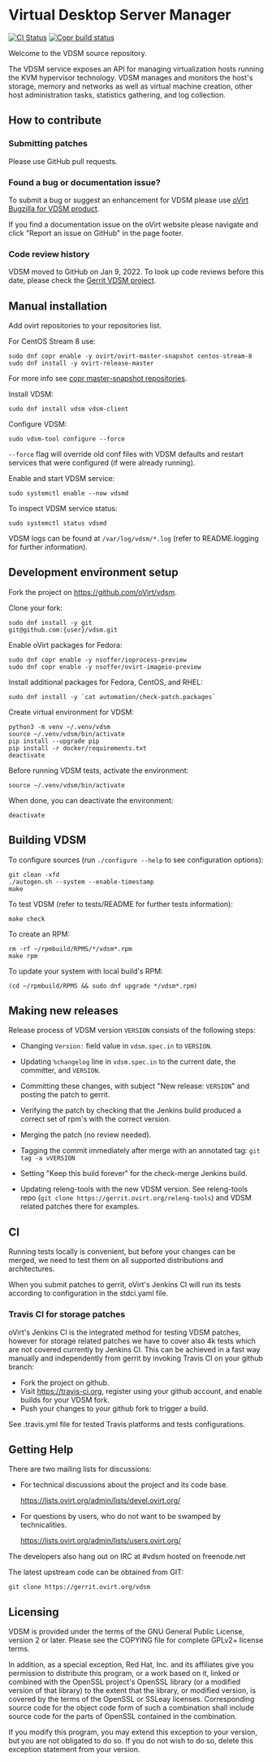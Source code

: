 # Virtual Desktop Server Manager

[![CI Status](https://github.com/oVirt/vdsm/actions/workflows/ci.yml/badge.svg)](https://github.com/oVirt/vdsm/actions)
[![Copr build status](https://copr.fedorainfracloud.org/coprs/ovirt/ovirt-master-snapshot/package/vdsm/status_image/last_build.png)](https://copr.fedorainfracloud.org/coprs/ovirt/ovirt-master-snapshot/package/vdsm/)

Welcome to the VDSM source repository.

The VDSM service exposes an API for managing virtualization
hosts running the KVM hypervisor technology. VDSM manages and monitors
the host's storage, memory and networks as well as virtual machine
creation, other host administration tasks, statistics gathering, and
log collection.

## How to contribute

### Submitting patches

Please use GitHub pull requests.

### Found a bug or documentation issue?

To submit a bug or suggest an enhancement for VDSM please use
[oVirt Bugzilla for VDSM product](https://bugzilla.redhat.com/enter_bug.cgi?product=vdsm).

If you find a documentation issue on the oVirt website please navigate
and click "Report an issue on GitHub" in the page footer.

### Code review history

VDSM moved to GitHub on Jan 9, 2022. To look up code reviews before this
date, please check the [Gerrit VDSM project](https://gerrit.ovirt.org/q/project:vdsm+is:merged).

## Manual installation

Add ovirt repositories to your repositories list.

For CentOS Stream 8 use:

    sudo dnf copr enable -y ovirt/ovirt-master-snapshot centos-stream-8
    sudo dnf install -y ovirt-release-master

For more info see
[copr master-snapshot repositories](https://copr.fedorainfracloud.org/coprs/ovirt/ovirt-master-snapshot/).

Install VDSM:

    sudo dnf install vdsm vdsm-client

Configure VDSM:

    sudo vdsm-tool configure --force

`--force` flag will override old conf files with VDSM defaults and
restart services that were configured (if were already running).

Enable and start VDSM service:

    sudo systemctl enable --now vdsmd

To inspect VDSM service status:

    sudo systemctl status vdsmd

VDSM logs can be found at `/var/log/vdsm/*.log` (refer to README.logging for further information).


## Development environment setup

Fork the project on https://github.com/oVirt/vdsm.

Clone your fork:

    sudo dnf install -y git
    git@github.com:{user}/vdsm.git

Enable oVirt packages for Fedora:

    sudo dnf copr enable -y nsoffer/ioprocess-preview
    sudo dnf copr enable -y nsoffer/ovirt-imageio-preview

Install additional packages for Fedora, CentOS, and RHEL:

    sudo dnf install -y `cat automation/check-patch.packages`

Create virtual environment for VDSM:

    python3 -m venv ~/.venv/vdsm
    source ~/.venv/vdsm/bin/activate
    pip install --upgrade pip
    pip install -r docker/requirements.txt
    deactivate

Before running VDSM tests, activate the environment:

    source ~/.venv/vdsm/bin/activate

When done, you can deactivate the environment:

    deactivate

## Building VDSM

To configure sources (run `./configure --help` to see configuration options):

    git clean -xfd
    ./autogen.sh --system --enable-timestamp
    make

To test VDSM (refer to tests/README for further tests information):

    make check

To create an RPM:

    rm -rf ~/rpmbuild/RPMS/*/vdsm*.rpm
    make rpm

To update your system with local build's RPM:

    (cd ~/rpmbuild/RPMS && sudo dnf upgrade */vdsm*.rpm)


## Making new releases

Release process of VDSM version `VERSION` consists of the following
steps:

- Changing `Version:` field value in `vdsm.spec.in` to `VERSION`.

- Updating `%changelog` line in `vdsm.spec.in` to the current date,
  the committer, and `VERSION`.

- Committing these changes, with subject "New release: `VERSION`" and
  posting the patch to gerrit.

- Verifying the patch by checking that the Jenkins build produced a
  correct set of rpm's with the correct version.

- Merging the patch (no review needed).

- Tagging the commit immediately after merge with an annotated tag:
  `git tag -a vVERSION`

- Setting "Keep this build forever" for the check-merge Jenkins build.

- Updating releng-tools with the new VDSM version.  See releng-tools
  repo (`git clone https://gerrit.ovirt.org/releng-tools`) and VDSM
  related patches there for examples.


## CI

Running tests locally is convenient, but before your changes can be
merged, we need to test them on all supported distributions and
architectures.

When you submit patches to gerrit, oVirt's Jenkins CI will run its tests
according to configuration in the stdci.yaml file.

### Travis CI for storage patches

oVirt's Jenkins CI is the integrated method for testing VDSM patches,
however for storage related patches we have to cover also 4k tests which
are not covered currently by Jenkins CI. This can be achieved in a fast
way manually and independently from gerrit by invoking Travis CI on your
github branch:

- Fork the project on github.
- Visit https://travis-ci.org, register using your github account, and
  enable builds for your VDSM fork.
- Push your changes to your github fork to trigger a build.

See .travis.yml file for tested Travis platforms and tests configurations.


## Getting Help

There are two mailing lists for discussions:

- For technical discussions about the project and its code base.

  https://lists.ovirt.org/admin/lists/devel.ovirt.org/

- For questions by users, who do not want to be swamped by
  technicalities.

  https://lists.ovirt.org/admin/lists/users.ovirt.org/

The developers also hang out on IRC at #vdsm hosted on freenode.net

The latest upstream code can be obtained from GIT:

    git clone https://gerrit.ovirt.org/vdsm


## Licensing

VDSM is provided under the terms of the GNU General Public License,
version 2 or later. Please see the COPYING file for complete GPLv2+
license terms.

In addition, as a special exception, Red Hat, Inc. and its affiliates
give you permission to distribute this program, or a work based on it,
linked or combined with the OpenSSL project's OpenSSL library (or a
modified version of that library) to the extent that the library, or
modified version, is covered by the terms of the OpenSSL or SSLeay
licenses.  Corresponding source code for the object code form of such
a combination shall include source code for the parts of OpenSSL
contained in the combination.

If you modify this program, you may extend this exception to your
version, but you are not obligated to do so.  If you do not wish to do
so, delete this exception statement from your version.
